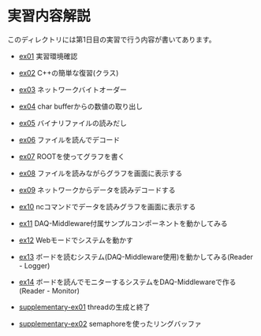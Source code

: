 実習内容解説
============

このディレクトリには第1日目の実習で行う内容が書いてあります。

- [ex01](ex01/) 実習環境確認
- [ex02](ex02/) C++の簡単な復習(クラス)
- [ex03](ex03/) ネットワークバイトオーダー
- [ex04](ex04/) char bufferからの数値の取り出し
- [ex05](ex05/) バイナリファイルの読みだし
- [ex06](ex06/) ファイルを読んでデコード
- [ex07](ex07/) ROOTを使ってグラフを書く
- [ex08](ex08/) ファイルを読みながらグラフを画面に表示する
- [ex09](ex09/) ネットワークからデータを読みデコードする
- [ex10](ex10/) ncコマンドでデータを読みグラフを画面に表示する
- [ex11](ex11/) DAQ-Middleware付属サンプルコンポーネントを動かしてみる
- [ex12](ex12/) Webモードでシステムを動かす
- [ex13](ex13/) ボードを読むシステム(DAQ-Middleware使用)を動かしてみる(Reader - Logger)
- [ex14](ex14/) ボードを読んでモニターするシステムをDAQ-Middlewareで作る(Reader - Monitor)

- [supplementary-ex01](supplementary-ex01/) threadの生成と終了
- [supplementary-ex02](supplementary-ex02/) semaphoreを使ったリングバッファ
